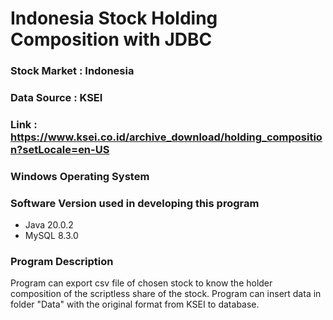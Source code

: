 # Indonesia Stock Holding Composition with JDBC

### Stock Market  : Indonesia
### Data Source   : KSEI
### Link          : https://www.ksei.co.id/archive_download/holding_composition?setLocale=en-US

### Windows Operating System

### Software Version used in developing this program
* Java 20.0.2
* MySQL 8.3.0

### Program Description
Program can export csv file of chosen stock to know the holder composition of the scriptless share of the stock. Program can insert data in folder "Data" with the original format from KSEI to database.
